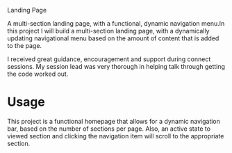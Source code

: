 Landing Page

A multi-section landing page, with a functional, dynamic navigation menu.In this project I will build a multi-section landing page, with a dynamically updating navigational menu based on the amount of content that is added to the page. 

I received great guidance, encouragement and support during connect sessions. My session lead was very thorough in helping talk through getting the code worked out.



# Usage
This project is a functional homepage that allows for a dynamic navigation bar, based on the number of sections per page. Also, an active state to viewed section and clicking the navigation item will scroll to the appropriate section.


